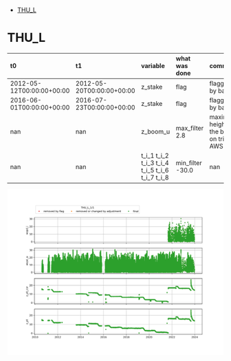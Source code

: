 * [THU_L](#s1)
# <a id='s1' />THU_L
| t0                        | t1                        | variable                                        | what was done    | comment                                  |   URL_graphic |
|:--------------------------|:--------------------------|:------------------------------------------------|:-----------------|:-----------------------------------------|--------------:|
| 2012-05-12T00:00:00+00:00 | 2012-05-20T00:00:00+00:00 | z_stake                                         | flag             | flagged by bav                           |           nan |
| 2016-06-01T00:00:00+00:00 | 2016-07-23T00:00:00+00:00 | z_stake                                         | flag             | flagged by bav                           |           nan |
| nan                       | nan                       | z_boom_u                                        | max_filter 2.8   | maximum height of the boom on tripod AWS |           nan |
| nan                       | nan                       | t_i_1 t_i_2 t_i_3 t_i_4 t_i_5 t_i_6 t_i_7 t_i_8 | min_filter -30.0 | nan                                      |           nan |
 
![THU_L](../figures/flags/THU_L_0.png)
 
